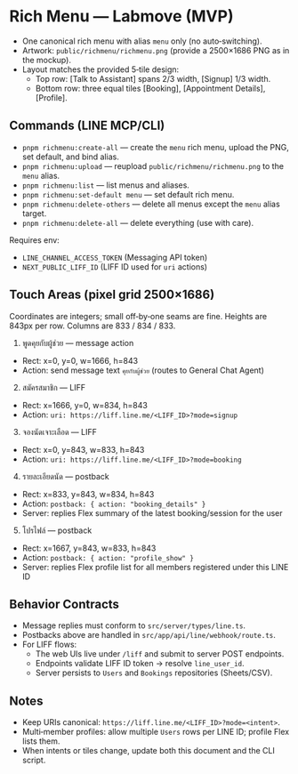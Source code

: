 # Rich Menu — Labmove (MVP)

- One canonical rich menu with alias `menu` only (no auto‑switching).
- Artwork: `public/richmenu/richmenu.png` (provide a 2500×1686 PNG as in the mockup).
- Layout matches the provided 5‑tile design:
  - Top row: [Talk to Assistant] spans 2/3 width, [Signup] 1/3 width.
  - Bottom row: three equal tiles [Booking], [Appointment Details], [Profile].

## Commands (LINE MCP/CLI)

- `pnpm richmenu:create-all` — create the `menu` rich menu, upload the PNG, set default, and bind alias.
- `pnpm richmenu:upload` — reupload `public/richmenu/richmenu.png` to the `menu` alias.
- `pnpm richmenu:list` — list menus and aliases.
- `pnpm richmenu:set-default menu` — set default rich menu.
- `pnpm richmenu:delete-others` — delete all menus except the `menu` alias target.
- `pnpm richmenu:delete-all` — delete everything (use with care).

Requires env:
- `LINE_CHANNEL_ACCESS_TOKEN` (Messaging API token)
- `NEXT_PUBLIC_LIFF_ID` (LIFF ID used for `uri` actions)

## Touch Areas (pixel grid 2500×1686)

Coordinates are integers; small off‑by‑one seams are fine. Heights are 843px per row. Columns are 833 / 834 / 833.

1) พูดคุยกับผู้ช่วย — message action
- Rect: x=0, y=0, w=1666, h=843
- Action: send message text `คุยกับผู้ช่วย` (routes to General Chat Agent)

2) สมัครสมาชิก — LIFF
- Rect: x=1666, y=0, w=834, h=843
- Action: `uri: https://liff.line.me/<LIFF_ID>?mode=signup`

3) จองนัดเจาะเลือด — LIFF
- Rect: x=0, y=843, w=833, h=843
- Action: `uri: https://liff.line.me/<LIFF_ID>?mode=booking`

4) รายละเอียดนัด — postback
- Rect: x=833, y=843, w=834, h=843
- Action: `postback: { action: "booking_details" }`
- Server: replies Flex summary of the latest booking/session for the user

5) โปรไฟล์ — postback
- Rect: x=1667, y=843, w=833, h=843
- Action: `postback: { action: "profile_show" }`
- Server: replies Flex profile list for all members registered under this LINE ID

## Behavior Contracts

- Message replies must conform to `src/server/types/line.ts`.
- Postbacks above are handled in `src/app/api/line/webhook/route.ts`.
- For LIFF flows:
  - The web UIs live under `/liff` and submit to server POST endpoints.
  - Endpoints validate LIFF ID token → resolve `line_user_id`.
  - Server persists to `Users` and `Bookings` repositories (Sheets/CSV).

## Notes

- Keep URIs canonical: `https://liff.line.me/<LIFF_ID>?mode=<intent>`.
- Multi‑member profiles: allow multiple `Users` rows per LINE ID; profile Flex lists them.
- When intents or tiles change, update both this document and the CLI script.
